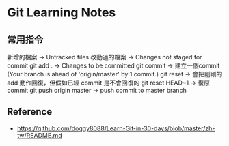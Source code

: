 # Git Learning Notes

## 常用指令

新增的檔案 -> Untracked files
改動過的檔案 -> Changes not staged for commit
git add . -> Changes to be committed
git commit -> 建立一個commit (Your branch is ahead of 'origin/master' by 1 commit.)
git reset -> 會把剛剛的 add 動作回復，但假如已經 commit 是不會回復的
git reset HEAD~1 -> 復原 commit
git push origin master -> push commit to master branch



## Reference

* https://github.com/doggy8088/Learn-Git-in-30-days/blob/master/zh-tw/README.md



